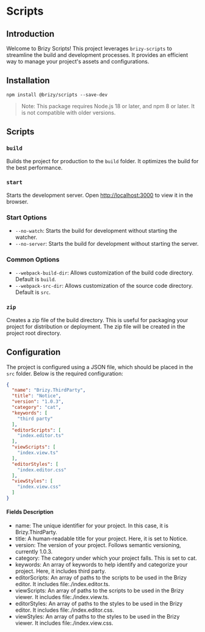 # Scripts

## Introduction

Welcome to Brizy Scripts! This project leverages `brizy-scripts` to streamline the build and development processes. It provides an efficient way to manage your project's assets and configurations.

## Installation

```shell
npm install @brizy/scripts --save-dev
```
> Note: This package requires Node.js 18 or later, and npm 8 or later. It is not compatible with older versions.

## Scripts

### `build`

Builds the project for production to the `build` folder. It optimizes the build for the best performance.

### `start`

Starts the development server. Open [http://localhost:3000](http://localhost:3000) to view it in the browser.

### Start Options
- `--no-watch`: Starts the build for development without starting the watcher.
- `--no-server`: Starts the build for development without starting the server.
 
### Common Options
- `--webpack-build-dir`: Allows customization of the build code directory. Default is `build`.
- `--webpack-src-dir`: Allows customization of the source code directory. Default is `src`.


### `zip`

Creates a zip file of the build directory. This is useful for packaging your project for distribution or deployment. 
The zip file will be created in the project root directory.

## Configuration
The project is configured using a JSON file, which should be placed in the `src` folder. 
Below is the required configuration:

```json
{
  "name": "Brizy.ThirdParty",
  "title": "Notice",
  "version": "1.0.3",
  "category": "cat",
  "keywords": [
    "third party"
  ],
  "editorScripts": [
    "index.editor.ts"
  ],
  "viewScripts": [
    "index.view.ts"
  ],
  "editorStyles": [
    "index.editor.css"
  ],
  "viewStyles": [
    "index.view.css"
  ]
}
```

#### Fields Description
- name: The unique identifier for your project. In this case, it is Brizy.ThirdParty.
- title: A human-readable title for your project. Here, it is set to Notice.
- version: The version of your project. Follows semantic versioning, currently 1.0.3.
- category: The category under which your project falls. This is set to cat.
- keywords: An array of keywords to help identify and categorize your project. Here, it includes third party.
- editorScripts: An array of paths to the scripts to be used in the Brizy editor. It includes file:./index.editor.ts.
- viewScripts: An array of paths to the scripts to be used in the Brizy viewer. It includes file:./index.view.ts.
- editorStyles: An array of paths to the styles to be used in the Brizy editor. It includes file:./index.editor.css.
- viewStyles: An array of paths to the styles to be used in the Brizy viewer. It includes file:./index.view.css.
